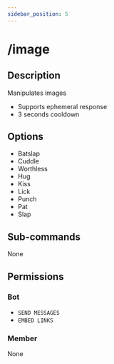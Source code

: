 ```yaml
---
sidebar_position: 5
---
```


# /image
## Description
Manipulates images

- Supports ephemeral response
- 3 seconds cooldown

## Options
- Batslap
- Cuddle
- Worthless
- Hug
- Kiss
- Lick
- Punch
- Pat
- Slap

## Sub-commands
None

## Permissions
### Bot
- `SEND MESSAGES`
- `EMBED LINKS`
### Member
None
